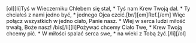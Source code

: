 [ol][li]Tyś w Wieczerniku Chlebem się stał, * Tyś nam Krew Twoją dał. * Ty chciałeś z nami jedno być, * jednego Ojca czcić.[br/][em]Ref.[/em] Więc połącz wszystkich w jedno ciało, Panie nasz. * Wlej w serca ludzi miłość trwałą, Boże nasz! /bis[/li][li]Pożywać chcemy Ciało Twe, * Krew Twoją chcemy pić. * W miłości spalać serca swe, * na wieki z Tobą żyć.[/li][/ol]